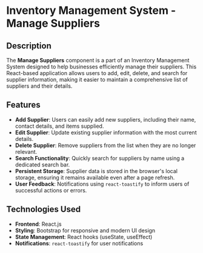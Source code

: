 # Inventory Management System - Manage Suppliers

## Description

The **Manage Suppliers** component is a part of an Inventory Management System designed to help businesses efficiently manage their suppliers. This React-based application allows users to add, edit, delete, and search for supplier information, making it easier to maintain a comprehensive list of suppliers and their details.

## Features

- **Add Supplier**: Users can easily add new suppliers, including their name, contact details, and items supplied.
- **Edit Supplier**: Update existing supplier information with the most current details.
- **Delete Supplier**: Remove suppliers from the list when they are no longer relevant.
- **Search Functionality**: Quickly search for suppliers by name using a dedicated search bar.
- **Persistent Storage**: Supplier data is stored in the browser's local storage, ensuring it remains available even after a page refresh.
- **User Feedback**: Notifications using `react-toastify` to inform users of successful actions or errors.

## Technologies Used

- **Frontend**: React.js
- **Styling**: Bootstrap for responsive and modern UI design
- **State Management**: React hooks (useState, useEffect)
- **Notifications**: `react-toastify` for user notifications